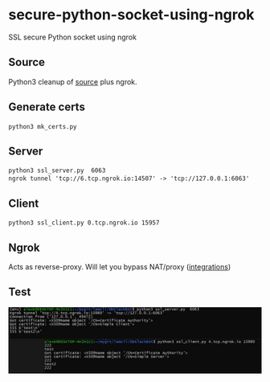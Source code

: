 # secure-python-socket-using-ngrok
SSL secure Python socket using ngrok
## Source
Python3 cleanup of [source](https://github.com/msabramo/pyOpenSSL/tree/master/examples/simple) plus ngrok.

## Generate certs

```
python3 mk_certs.py
```
## Server
```
python3 ssl_server.py  6063
ngrok tunnel 'tcp://6.tcp.ngrok.io:14507' -> 'tcp://127.0.0.1:6063'
```
## Client
```
python3 ssl_client.py 0.tcp.ngrok.io 15957
```
## Ngrok
Acts as reverse-proxy. Will let you bypass NAT/proxy ([integrations](https://pyngrok.readthedocs.io/en/latest/integrations.html))

## Test

![test](https://github.com/pydemo/secure-python-socket-using-ngrok/blob/main/images/test.JPG?raw=true)
